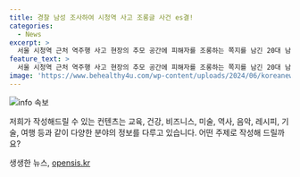 ```yaml
---
title: 경찰 남성 조사하여 시청역 사고 조롱글 사건 es결!
categories:
  - News
excerpt: >
  서울 시청역 근처 역주행 사고 현장의 추모 공간에 피해자를 조롱하는 쪽지를 남긴 20대 남성 A씨가 경찰에 자진 출석해 사자명예훼손 혐의로 입건됐다. 또 다른 모욕투의 쪽지글도 발견돼 사이버수사대는 사망자에 대한 모욕성 게시글 3건에 대해 입건 전 조사에 착수했다. 서울경찰청은 추가 관련 사항을 조사 중이다. (문승욱 기자)
feature_text: >
  서울 시청역 근처 역주행 사고 현장의 추모 공간에 피해자를 조롱하는 쪽지를 남긴 20대 남성 A씨가 경찰에 자진 출석해 사자명예훼손 혐의로 입건됐다. 또 다른 모욕투의 쪽지글도 발견돼 사이버수사대는 사망자에 대한 모욕성 게시글 3건에 대해 입건 전 조사에 착수했다. 서울경찰청은 추가 관련 사항을 조사 중이다. (문승욱 기자)
image: 'https://www.behealthy4u.com/wp-content/uploads/2024/06/koreanews.jpg'
---
```


<p><img src="https://www.behealthy4u.com/wp-content/uploads/2024/06/koreanews.jpg" alt="info 속보" /></p>

<p>저희가 작성해드릴 수 있는 컨텐츠는 교육, 건강, 비즈니스, 미술, 역사, 음악, 레시피, 기술, 여행 등과 같이 다양한 분야의 정보를 다루고 있습니다. 어떤 주제로 작성해 드릴까요?</p>
생생한 뉴스, <a href="https://opensis.kr" rel="dofollow">opensis.kr</a>


